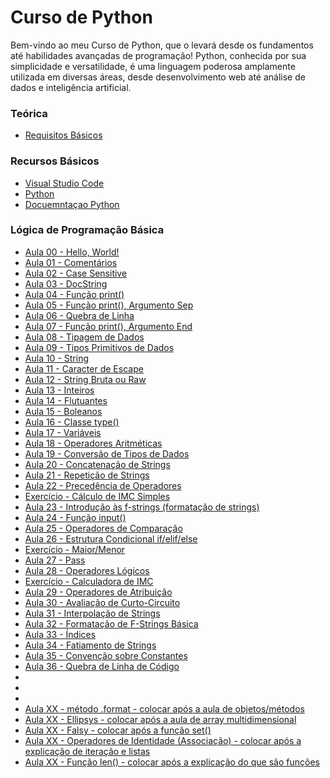 # Curso de Python
Bem-vindo ao meu Curso de Python, que o levará desde os fundamentos até habilidades avançadas de programação! 
Python, conhecida por sua simplicidade e versatilidade, é uma linguagem poderosa amplamente utilizada em diversas áreas, desde desenvolvimento web até análise de dados e inteligência artificial.

### Teórica
* [Requisitos Básicos](./aulas/teorica_requisitos.md)

### Recursos Básicos
* [Visual Studio Code](https://code.visualstudio.com/)
* [Python](https://www.python.org/)
* [Docuemntaçao Python](https://docs.python.org/3/)

### Lógica de Programação Básica
* [Aula 00 - Hello, World!](./aulas/aula00_HelloWorld.py)
* [Aula 01 - Comentários](./aulas/aula01_Comentario.py)
* [Aula 02 - Case Sensitive](./aulas/aula02_CaseSensitive.md)
* [Aula 03 - DocString](./aulas/aula02_DocString.py)
* [Aula 04 - Função print()](./aulas/aula03_Funcao_print.py)
* [Aula 05 - Função print(), Argumento Sep](./aulas/aula04_Argumento_Sep.py)
* [Aula 06 - Quebra de Linha](./aulas/aula06_QuebraLinha.md)
* [Aula 07 - Função print(), Argumento End](./aulas/aula07_Argumento_End.py)
* [Aula 08 - Tipagem de Dados](./aulas/aula08_Tipagem.md)
* [Aula 09 - Tipos Primitivos de Dados](./aulas/aula09_TiposPrimitivos.md)
* [Aula 10 - String](./aulas/aula10_String.py)
* [Aula 11 - Caracter de Escape](./aulas/aula11_Escape.py)
* [Aula 12 - String Bruta ou Raw](./aulas/aula12_Raw.py)
* [Aula 13 - Inteiros](./aulas/aula13_Inteiros.py)
* [Aula 14 - Flutuantes](./aulas/aula14_Flutuantes.py)
* [Aula 15 - Boleanos](./aulas/aula15_Boleanos.py)
* [Aula 16 - Classe type()](./aulas/aula16_ClasseType.py)
* [Aula 17 - Variáveis](./aulas/aula17_Variaveis.py)
* [Aula 18 - Operadores Aritméticas](./aulas/aula18_OperadoresAritmeticos.py)
* [Aula 19 - Conversão de Tipos de Dados](./aulas/aula19_Conversao.py)
* [Aula 20 - Concatenação de Strings](./aulas/aula20_Concatenacao.py)
* [Aula 21 - Repetição de Strings](./aulas/aula21_Repeticao.py)
* [Aula 22 - Precedência de Operadores](./aulas/aula22_PrecedenciaOperadores.py)
* [Exercício - Cálculo de IMC Simples](./exercicios/exercicio01_CalculoIMC.py)
* [Aula 23 - Introdução às f-strings (formatação de strings)](./aulas/aula23_f-strings.py)
* [Aula 24 - Função input()](./aulas/aula24_FuncaoInput.md)
* [Aula 25 - Operadores de Comparação](./aulas/aula25_OperadoresComparativos.py)
* [Aula 26 - Estrutura Condicional if/elif/else](./aulas/aula26_EstruturaCondicional.PY)
* [Exercício - Maior/Menor](./exercicios/exercicio02_Maior-Menor.py)
* [Aula 27 - Pass](./aulas/aula27_Pass.py)
* [Aula 28 - Operadores Lógicos](./aulas/aula28_OperadoresLogicos.py)
* [Exercício - Calculadora de IMC](./exercicios/exercicio03_CalculadoraIMC.py)
* [Aula 29 - Operadores de Atribuição](./aulas/aula29_OperadoresAtribuicao.py)
* [Aula 30 - Avaliação de Curto-Circuito](./aulas/aula30_AvaliacaoCurtoCircuito.md)
* [Aula 31 - Interpolação de Strings](./aulas/aula31_InterpolacaoStrings.py)
* [Aula 32 - Formatação de F-Strings Básica](./aulas/aula32_FormatacaoStrings.py)
* [Aula 33 - Índices]()
* [Aula 34 - Fatiamento de Strings]()
* [Aula 35 - Convenção sobre Constantes]()
* [Aula 36 - Quebra de Linha de Código]()
* []()
* []()
* []()
* [Aula XX - método .format - colocar após a aula de objetos/métodos]()
* [Aula XX - Ellipsys - colocar após a aula de array multidimensional]()
* [Aula XX - Falsy - colocar após a função set()]()
* [Aula XX - Operadores de Identidade (Associação) - colocar após a explicação de iteração e listas]()
* [Aula XX - Função len() - colocar após a explicação do que são funções]()